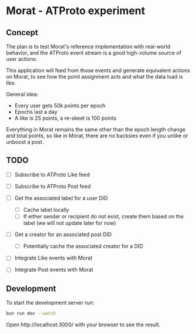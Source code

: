 # Morat - ATProto experiment

## Concept

The plan is to test Morat's reference implementation with real-world behavior, and the ATProto event stream is a good high-volume source of user actions.

This application will feed from those events and generate equivalent actions on Morat, to see how the point assignment acts and what the data load is like.

General idea:

- Every user gets 50k points per epoch
- Epochs last a day
- A like is 25 points, a re-skeet is 100 points

Everything in Morat remains the same other than the epoch length change and total points, so like in Morat, there are no backsies even if you unlike or unboost a post.

## TODO

- [ ] Subscribe to ATProto Like feed
- [ ] Subscribe to ATProto Post feed
- [ ] Get the associated label for a user DID
	- [ ] Cache label locally
	- [ ] If either sender or recipient do not exist, create them based on the label (we will not update later for now)
- [ ] Get a creator for an associated post DID
	- [ ] Potentially cache the associated creator for a DID
- [ ] Integrate Like events with Morat
- [ ] Integrate Post events with Morat



## Development
To start the development server run:
```bash
bun run dev --watch
```

Open http://localhost:3000/ with your browser to see the result.